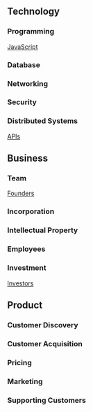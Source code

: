 ## Technology

### Programming

[JavaScript](javascript.md)

### Database

### Networking

### Security

### Distributed Systems

[APIs](apis.md)

## Business

### Team

[Founders](founders.md)

### Incorporation

### Intellectual Property

### Employees

### Investment

[Investors](investors.md)

## Product

### Customer Discovery

### Customer Acquisition

### Pricing

### Marketing

### Supporting Customers
